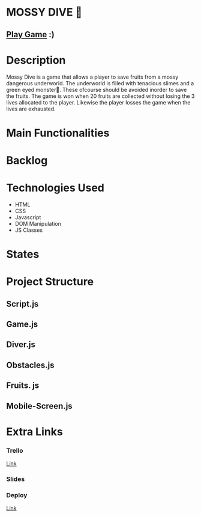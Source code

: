 # MOSSY DIVE 💚

## [Play Game](https://celiaxz.github.io/Mossy-Dive-Game/) :)

# Description

Mossy Dive is a game that allows a player to save fruits from a mossy dangerous underworld. The underworld is filled with tenacious slimes and a green eyed monster👾. These ofcourse should be avoided inorder to save the fruits. The game is won when 20 fruits are collected without losing the 3 lives allocated to the player. Likewise the player losses the game when the lives are exhausted.

# Main Functionalities

# Backlog

# Technologies Used

- HTML
- CSS
- Javascript
- DOM Manipulation
- JS Classes

# States

# Project Structure

## Script.js

## Game.js

## Diver.js

## Obstacles.js

## Fruits. js

## Mobile-Screen.js

# Extra Links

### Trello

[Link](https://trello.com/b/nkoaFREi/mossy-dive-game)

### Slides

### Deploy

[Link](https://celiaxz.github.io/Mossy-Dive-Game/)

